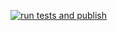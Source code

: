 [![run tests and publish](https://github.com/happygeekme/CD-Jitske_Arends/actions/workflows/run-test_publish.yml/badge.svg)](https://github.com/happygeekme/CD-Jitske_Arends/actions/workflows/run-test_publish.yml)